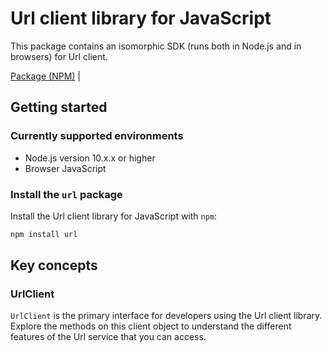 # Url client library for JavaScript

This package contains an isomorphic SDK (runs both in Node.js and in browsers) for Url client.



[Package (NPM)](https://www.npmjs.com/package/url) |

## Getting started

### Currently supported environments

- Node.js version 10.x.x or higher
- Browser JavaScript


### Install the `url` package

Install the Url client library for JavaScript with `npm`:

```bash
npm install url
```


## Key concepts

### UrlClient

`UrlClient` is the primary interface for developers using the Url client library. Explore the methods on this client object to understand the different features of the Url service that you can access.

